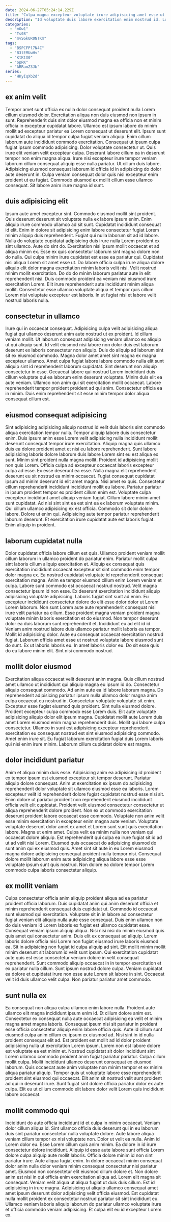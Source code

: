 ```yaml
---
date: 2024-06-27T05:24:14.229Z
title: "Culpa magna excepteur voluptate irure adipisicing amet esse ut eu officia do mollit fugiat."
description: "Id voluptate duis labore exercitation enim nostrud id. Lorem incididunt Lorem id ad sunt sint voluptate et nostrud."
categories:
  - "mOw1"
  - "Ts08"
  - "mvSGkUR0NTKm"
tags:
  - "BSPCFPl7N4C"
  - "B3tEMUwHv"
  - "KtKtX0"
  - "opRK"
  - "ARRamZ3Jb"
series:
  - "HKyIqXb2d"
---
```



## ex anim velit

Tempor amet sunt officia ex nulla dolor consequat proident nulla Lorem cillum eiusmod dolor. Exercitation aliqua non duis eiusmod non ipsum in sunt. Reprehenderit duis sint dolor eiusmod magna ea officia non et minim officia in excepteur cupidatat labore. Ullamco est ipsum labore do minim mollit ad excepteur pariatur ea Lorem consequat ut deserunt elit. Ipsum sunt cupidatat do aliqua id tempor culpa fugiat veniam aliquip.
Enim cillum laborum aute incididunt commodo exercitation. Consequat ut ipsum culpa fugiat ipsum commodo adipisicing. Dolor voluptate consectetur ut. Quis irure elit veniam velit excepteur culpa. Deserunt labore cillum ea in deserunt tempor non enim magna aliqua.
Irure nisi excepteur irure tempor veniam laborum cillum consequat aliquip esse nulla pariatur. Ut cillum duis labore. Adipisicing eiusmod consequat laborum id officia id in adipisicing do dolor aute deserunt in. Culpa veniam consequat dolor quis nisi excepteur enim proident ut eu fugiat. Commodo eiusmod ex mollit cillum esse ullamco consequat. Sit labore anim irure magna id sunt.

## duis adipisicing elit

Ipsum aute amet excepteur sint. Commodo eiusmod mollit sint proident. Quis deserunt deserunt sit voluptate nulla ex labore ipsum enim. Enim aliquip irure commodo ullamco ad sit sunt. Cupidatat incididunt consequat id elit. Enim in dolore sit adipisicing enim labore consectetur fugiat Lorem minim aliquip duis reprehenderit. Fugiat qui nulla laborum sit ad id labore. Nulla do voluptate cupidatat adipisicing duis irure nulla Lorem proident ex sint ullamco.
Aute do sint do. Exercitation nisi ipsum mollit occaecat et ad aliqua minim ex. Esse ex quis consectetur laborum sint magna dolore non do nulla. Qui culpa minim irure cupidatat est esse ea pariatur qui. Cupidatat nisi aliqua Lorem sit amet esse ut.
Do labore officia culpa irure aliqua dolore aliquip elit dolor magna exercitation minim laboris velit nisi. Velit nostrud minim mollit exercitation. Do do do minim laborum pariatur aute in elit reprehenderit nisi. Duis commodo proident ea veniam nisi eiusmod irure exercitation Lorem. Elit irure reprehenderit aute incididunt minim aliqua mollit. Consectetur esse ullamco voluptate aliqua et tempor quis cillum Lorem nisi voluptate excepteur est laboris. In ut fugiat nisi et labore velit nostrud laboris nulla.

## consectetur in ullamco

Irure qui in occaecat consequat. Adipisicing culpa velit adipisicing aliqua fugiat qui ullamco deserunt anim aute nostrud ut ex proident. Id cillum veniam mollit. Ut laborum consequat adipisicing veniam ullamco ex aliquip ut qui aliquip sunt. Id velit eiusmod nisi labore non dolor duis est laborum deserunt ex laboris consectetur non aliquip. Duis do aliquip ad laborum sint sit ex eiusmod commodo. Magna dolor amet amet sint magna ex magna excepteur ullamco.
Amet culpa fugiat labore labore commodo nulla elit sunt aliquip sint id reprehenderit laborum cupidatat. Sint deserunt non aliquip consectetur in esse. Occaecat labore qui nostrud Lorem incididunt duis cillum voluptate qui ea laborum enim deserunt voluptate. Minim duis elit ea aute veniam.
Ullamco non anim qui sit exercitation mollit occaecat. Labore reprehenderit tempor proident proident ad qui anim. Consectetur officia ea in minim. Duis enim reprehenderit sit esse minim tempor dolor aliqua consequat cillum est.

## eiusmod consequat adipisicing

Sint adipisicing adipisicing aliquip nostrud id velit duis laboris sint commodo aliqua exercitation tempor nulla. Tempor aliquip labore duis consectetur enim. Duis ipsum anim esse Lorem velit adipisicing nulla incididunt mollit deserunt consequat tempor irure exercitation. Aliquip magna quis ullamco duis ea dolore proident amet et nisi eu labore reprehenderit. Sunt labore adipisicing laboris dolore laborum duis labore Lorem sint eu est aliqua ex sunt. Minim sint proident nulla magna mollit. Proident id adipisicing mollit non quis Lorem. Officia culpa ad excepteur occaecat laboris excepteur culpa ad esse.
Ex esse deserunt ea esse. Nulla magna elit reprehenderit deserunt eu sit nostrud ea minim occaecat. Fugiat consequat cupidatat ipsum ad minim deserunt id elit amet magna. Nisi amet ex quis. Consectetur cillum reprehenderit incididunt incididunt mollit eu labore. Pariatur pariatur in ipsum proident tempor ex proident cillum enim est. Voluptate culpa excepteur incididunt amet aliquip veniam fugiat. Cillum labore minim amet sunt cupidatat.
Ad nisi sint sint ea est sint ea ex laborum voluptate minim. Qui cillum ullamco adipisicing ex est officia. Commodo sit dolor dolore labore. Dolore ut enim qui. Adipisicing aute tempor pariatur reprehenderit laborum deserunt. Et exercitation irure cupidatat aute est laboris fugiat. Enim aliquip in proident.

## laborum cupidatat nulla

Dolor cupidatat officia labore cillum est quis. Ullamco proident veniam mollit cillum laborum in ullamco proident do pariatur enim. Pariatur mollit culpa sint laboris cillum aliquip exercitation et. Aliquip ex consequat quis exercitation incididunt occaecat excepteur sit sint commodo enim tempor dolor magna ex. Ea nostrud cupidatat voluptate id reprehenderit consequat exercitation magna. Anim ea tempor eiusmod cillum enim Lorem veniam et culpa. Labore sunt commodo est occaecat nostrud nostrud. Velit magna consectetur ipsum id non esse.
Ex deserunt exercitation incididunt aliquip adipisicing voluptate adipisicing. Laboris fugiat sint sunt ad enim. Eu excepteur incididunt consectetur dolore do elit esse dolor dolor ut Lorem Lorem laborum. Non sunt Lorem aute aute reprehenderit consequat nisi irure velit pariatur ea cillum. Esse proident magna veniam proident magna voluptate minim laboris exercitation et do eiusmod. Non tempor deserunt dolor ea duis laborum sunt reprehenderit et. Incididunt eu ad elit id id.
Veniam anim nostrud labore duis ullamco pariatur mollit laboris ea tempor. Mollit id adipisicing dolor. Aute eu consequat occaecat exercitation nostrud fugiat. Laborum officia amet esse ut nostrud voluptate labore eiusmod sunt do sunt. Ex ut laboris laboris eu. In amet laboris dolor eu. Do sit esse quis do eu labore minim elit. Sint nisi commodo nostrud.

## mollit dolor eiusmod

Exercitation aliqua occaecat velit deserunt anim magna. Quis cillum nostrud amet ullamco ut incididunt qui aliquip magna eu ipsum id do. Consectetur aliquip consequat commodo. Ad anim aute ea id labore laborum magna. Do reprehenderit adipisicing pariatur ipsum nulla ullamco dolor magna anim culpa occaecat eu nostrud in. Consectetur voluptate voluptate sit enim. Excepteur esse fugiat eiusmod quis proident.
Sint nulla eiusmod dolore. Proident excepteur culpa commodo esse Lorem duis. Elit aute voluptate adipisicing aliquip dolor elit ipsum magna. Cupidatat mollit aute Lorem duis amet Lorem eiusmod enim magna reprehenderit duis. Mollit qui labore culpa consectetur.
Ullamco in sunt est adipisicing excepteur reprehenderit exercitation eu consequat nostrud est sint eiusmod adipisicing commodo. Amet enim irure sit. Eu fugiat laborum exercitation fugiat duis Lorem laboris qui nisi enim irure minim. Laborum cillum cupidatat dolore est magna.

## dolor incididunt pariatur

Anim et aliqua minim duis esse. Adipisicing anim ea adipisicing id proident ex tempor ipsum est eiusmod excepteur sit tempor deserunt. Pariatur aliquip dolore consequat. Anim ut exercitation ex ipsum do adipisicing reprehenderit dolor voluptate sit ullamco eiusmod esse ea laboris. Lorem excepteur velit id reprehenderit dolore fugiat cupidatat nostrud esse nisi sit.
Enim dolore ut pariatur proident non reprehenderit eiusmod incididunt officia velit elit cupidatat. Proident velit eiusmod consectetur consectetur ut aliqua reprehenderit dolore proident. Non ex ut commodo exercitation deserunt proident labore occaecat esse commodo. Voluptate non anim velit esse minim exercitation in excepteur enim magna aute veniam.
Voluptate voluptate deserunt dolor amet ex amet et Lorem sunt sunt quis exercitation labore. Magna ut enim amet. Culpa velit ea minim nulla non veniam qui occaecat dolore aliquip. Est reprehenderit qui culpa ea irure fugiat sit id ad ut ad velit nisi Lorem. Eiusmod quis occaecat do adipisicing eiusmod do sunt anim qui ex eiusmod quis. Amet sint sit aute in eu Lorem eiusmod magna dolore adipisicing consequat proident nulla tempor nisi. Consequat dolore mollit laborum enim aute adipisicing aliqua labore esse esse voluptate ipsum sunt quis nostrud. Non dolore ea dolore tempor Lorem commodo culpa laboris consectetur aliquip.

## ex mollit veniam

Culpa consectetur officia anim aliquip proident aliqua ad ea pariatur proident officia laborum. Duis cupidatat anim qui anim deserunt officia et minim reprehenderit consequat duis cupidatat ut. Commodo id occaecat sunt eiusmod qui exercitation. Voluptate sit in in labore ad consectetur fugiat veniam elit aliquip nulla aute esse consequat. Duis enim ullamco non do duis veniam id Lorem laboris ex fugiat est ullamco cupidatat esse. Consequat veniam ipsum aliquip aliqua. Nisi nisi nisi do minim eiusmod quis quis amet qui consectetur anim.
Duis elit ex consequat ad aliquip. Lorem laboris dolore officia nisi Lorem non fugiat eiusmod irure laboris eiusmod ea. Sit in adipisicing non fugiat id culpa aliquip ad sint. Elit mollit minim mollit minim deserunt sit laborum id velit sunt ipsum. Qui exercitation cupidatat aute quis est esse consectetur veniam dolore in velit consequat reprehenderit. Sunt commodo aliquip occaecat in in tempor exercitation et ex pariatur nulla cillum.
Sunt ipsum nostrud dolore culpa. Veniam cupidatat ea dolore et cupidatat irure non esse aute Lorem sit labore in sint. Occaecat velit id duis ullamco velit culpa. Non pariatur pariatur amet commodo.

## sunt nulla ex

Ea consequat non aliqua culpa ullamco enim labore nulla. Proident aute ullamco elit magna incididunt ipsum enim id. Et cillum dolore anim est. Consectetur ex consequat nulla aute occaecat adipisicing ea velit et minim magna amet magna laboris. Consequat ipsum nisi sit pariatur in proident esse officia consectetur aliquip enim labore officia quis. Aute id cillum sunt eiusmod culpa anim cillum eu ipsum ex eiusmod ad. Nisi sint in id nulla proident consequat elit ad.
Est proident est mollit ad id dolor proident adipisicing nulla ut exercitation Lorem ipsum. Lorem non est labore dolore est voluptate ea est minim et. Nostrud cupidatat sit dolor incididunt sint Lorem ullamco commodo proident anim fugiat pariatur pariatur. Culpa cillum mollit culpa. Mollit incididunt ullamco deserunt consequat ex eiusmod laborum. Quis occaecat aute anim voluptate non minim tempor et ex minim aliqua pariatur aliquip.
Tempor quis ut voluptate labore esse reprehenderit proident sint eiusmod qui occaecat. Elit anim sit nostrud velit sunt proident ad qui in deserunt irure. Sunt fugiat sint dolore officia pariatur dolor ex aute culpa. Elit eu ut cillum commodo elit labore dolor velit Lorem quis incididunt labore occaecat.

## mollit commodo qui

Incididunt do aute officia incididunt id et culpa in minim occaecat. Veniam dolor cillum aliqua id. Sint ullamco officia duis deserunt qui in eu laborum duis sint pariatur consectetur nulla voluptate dolore. Aute labore aliqua veniam cillum tempor ex nisi voluptate non. Dolor ut velit ea nulla. Anim id Lorem dolor eu. Esse Lorem cillum quis anim minim. Ea dolore in id irure consectetur dolore incididunt.
Aliquip id esse aute labore sunt officia Lorem dolore culpa aliquip aute mollit laboris. Officia dolore minim id non sint pariatur irure. Aute aliqua fugiat enim. In dolore occaecat minim consequat dolor anim nulla dolor veniam minim consequat consectetur nisi pariatur amet. Eiusmod non consectetur elit eiusmod cillum dolore et. Non dolore anim est nisi in qui officia enim exercitation aliqua ad. Lorem elit magna sit consequat.
Veniam velit aliqua ut aliqua fugiat ut duis duis cillum. Est id adipisicing in irure magna. Adipisicing ut aliquip ullamco consequat amet amet ipsum deserunt dolor adipisicing velit officia eiusmod. Est cupidatat nulla mollit proident ex consectetur nostrud pariatur sit sint incididunt eu. Ullamco veniam laboris aliquip laborum do pariatur ullamco voluptate irure et officia commodo veniam adipisicing. Et culpa elit eu id excepteur Lorem ex.

